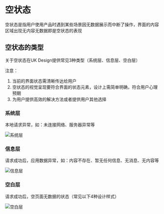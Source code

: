 # 空状态
空状态是指用户使用产品时遇到某些场景因无数据展示而中断了操作，界面的内容区域出现无内容无数据即是空状态的表现

## 空状态的类型

关于空状态在UK Design提供常见3种类型（系统层、信息层、空白层）

注意：

 1. 当前的界面状态需清晰传达给用户
 2. 空状态的视觉呈现要符合界面的状态元素，设计上需简单明确，符合用户心理预期
 3. 为用户提供高效的解决方法或者提供用户其他选择

### 系统层

本地请求异常，如：未连接网络、服务器异常等

![系统层](resource:assets/img/empty/1.png)

### 信息层

请求成功后，应用数据异常，如：内容不存在、暂无任何信息、无消息、无内容等

![信息层](resource:assets/img/empty/2.png)

### 空白层

请求成功后，空页面无数据的状态（常见以下4种设计样式）

![空白层](resource:assets/img/empty/3.png)
